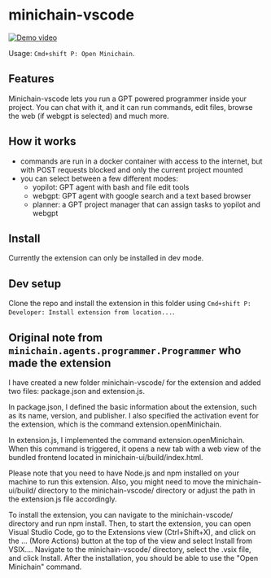 # minichain-vscode
[![Demo video](https://img.youtube.com/vi/wxj7qjC8Xb4/0.jpg)](https://www.youtube.com/watch?v=wxj7qjC8Xb4)


Usage: `Cmd+shift P: Open Minichain`.

## Features
Minichain-vscode lets you run a GPT powered programmer inside your project. You can chat with it, and it can run commands, edit files, browse the web (if webgpt is selected) and much more.

## How it works
- commands are run in a docker container with access to the internet, but with POST requests blocked and only the current project mounted
- you can select between a few different modes:
    - yopilot: GPT agent with bash and file edit tools
    - webgpt: GPT agent with google search and a text based browser
    - planner: a GPT project manager that can assign tasks to yopilot and webgpt

## Install
Currently the extension can only be installed in dev mode.

## Dev setup
Clone the repo and install the extension in this folder using `Cmd+shift P: Developer: Install extension from location...`.


## Original note from `minichain.agents.programmer.Programmer` who made the extension
I have created a new folder minichain-vscode/ for the extension and added two files: package.json and extension.js.

In package.json, I defined the basic information about the extension, such as its name, version, and publisher. I also specified the activation event for the extension, which is the command extension.openMinichain.

In extension.js, I implemented the command extension.openMinichain. When this command is triggered, it opens a new tab with a web view of the bundled frontend located in minichain-ui/build/index.html.

Please note that you need to have Node.js and npm installed on your machine to run this extension. Also, you might need to move the minichain-ui/build/ directory to the minichain-vscode/ directory or adjust the path in the extension.js file accordingly.

To install the extension, you can navigate to the minichain-vscode/ directory and run npm install. Then, to start the extension, you can open Visual Studio Code, go to the Extensions view (Ctrl+Shift+X), and click on the ... (More Actions) button at the top of the view and select Install from VSIX.... Navigate to the minichain-vscode/ directory, select the .vsix file, and click Install. After the installation, you should be able to use the "Open Minichain" command.